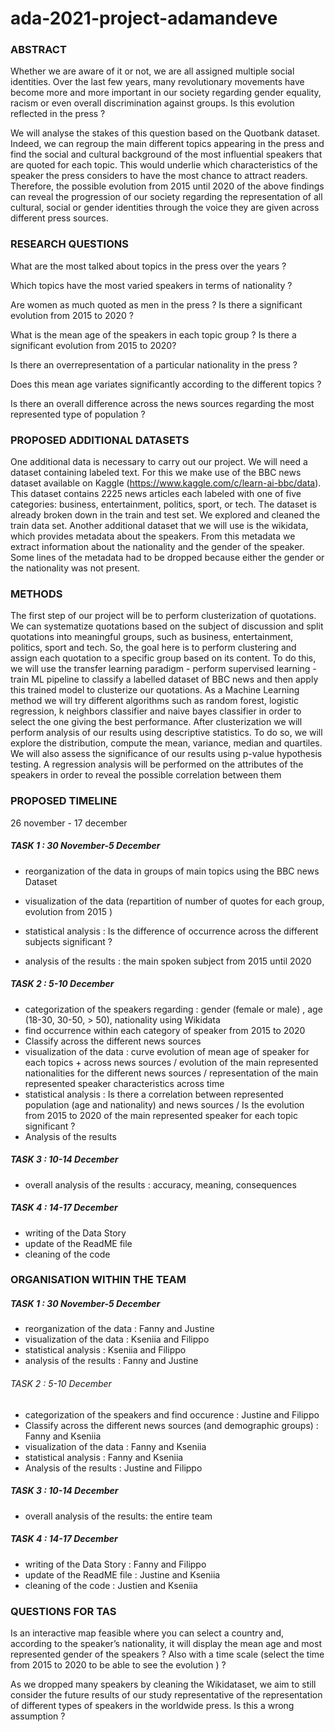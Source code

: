 # ada-2021-project-adamandeve


### ABSTRACT 

Whether we are aware of it or not, we are all assigned multiple social identities. Over the last few years, many revolutionary movements have become more and more important in our society regarding gender equality, racism or even overall discrimination against groups. Is this evolution reflected in the press ? 


We will analyse the stakes of this question based on the Quotbank dataset. Indeed, we can regroup the main different topics appearing in the press and find the social and cultural background of the most influential speakers that are quoted for each topic. This would underlie which characteristics of the speaker the press considers to have the most chance to attract readers. Therefore, the possible evolution from 2015 until 2020 of the above findings can reveal the progression of our society regarding the representation of all cultural, social or gender identities through the voice they are given across different press sources. 


### RESEARCH QUESTIONS 

What are the most talked about topics in the press  over the years  ? 


Which topics have the most varied speakers in terms of nationality ? 


Are women as much quoted as men in the press ? Is there a significant evolution  from 2015 to 2020 ? 


What is the mean age of the speakers in each topic group ? Is there a significant evolution from 2015 to 2020? 


Is there an overrepresentation of a particular nationality in the press ? 


Does this mean age variates significantly according to the different topics ? 


Is there an overall difference across the news sources regarding the most represented type of population ? 



### PROPOSED ADDITIONAL DATASETS 

One additional data is necessary to carry out our project. We will need a dataset containing labeled text. For this we make use of the BBC news dataset available on Kaggle (https://www.kaggle.com/c/learn-ai-bbc/data). This dataset contains 2225 news articles each labeled with one of five categories: business, entertainment, politics, sport, or tech. The dataset is already broken down in the train and test set. We explored and cleaned the train data set.
Another additional dataset that we will use is the wikidata, which provides metadata about the speakers. From this metadata we extract information about the nationality and the gender of the speaker. Some lines of the metadata had to be dropped because either the gender or the nationality was not present.

### METHODS

The first step of our project will be to perform clusterization of quotations. We can systematize quotations based on the subject of discussion and split quotations into meaningful groups, such as business, entertainment, politics, sport and tech. So, the goal here is to perform clustering and assign each quotation to a specific group based on its content. To do this, we will use the transfer learning paradigm - perform supervised learning - train ML pipeline to classify a labelled dataset of BBC news and then apply this trained model to clusterize our quotations. As a Machine Learning method we will try different algorithms such as random forest, logistic regression, k neighbors classifier and naive bayes classifier in order to select the one giving the best performance. 
After clusterization we will perform analysis of our results using descriptive statistics. To do so, we will explore the distribution, compute the mean, variance, median and quartiles. We will also assess the significance of our results using p-value hypothesis testing. A regression analysis will be performed on the attributes of the speakers in order to reveal the possible correlation between them



### PROPOSED TIMELINE 
26 november - 17 december 


##### TASK 1 : 30 November-5 December 

* reorganization of the data in groups of main topics using the BBC news Dataset

* visualization of the data (repartition of number of quotes for each group, evolution from 2015 )

 * statistical analysis : Is the difference of occurrence across the different subjects significant ?
 
 * analysis of the results :  the main spoken subject from 2015 until 2020 

##### TASK 2 : 5-10 December 

* categorization of the speakers regarding : gender (female or male) , age (18-30, 30-50, > 50), nationality using Wikidata 
* find occurrence within each category of speaker from 2015 to 2020  
* Classify across the different news sources 
* visualization of the data : curve evolution of mean age of speaker for each topics + across news sources / evolution of the main represented nationalities for the different news sources /  representation of the main represented speaker characteristics across time 
* statistical analysis : Is there a correlation between represented population (age and nationality) and news sources / Is the evolution from 2015 to 2020 of the main represented speaker for each topic significant ? 
* Analysis of the results 

##### TASK 3 : 10-14  December
 
* overall analysis of the results : accuracy, meaning, consequences

##### TASK 4 : 14-17 December 
* writing of the Data Story 
* update of the ReadME file 
* cleaning of the code 

 ### ORGANISATION WITHIN THE TEAM 

##### TASK 1 : 30 November-5 December 

* reorganization of the data :   Fanny and Justine 
* visualization of the data :  Kseniia and Filippo 
* statistical analysis :  Kseniia and Filippo 
* analysis of the results :  Fanny and Justine 


###### TASK 2 : 5-10 December  
* categorization of the speakers and find occurence : Justine and Filippo 
* Classify across the different news sources (and demographic groups) : Fanny and Kseniia 
* visualization of the data : Fanny and Kseniia 
* statistical analysis : Fanny and Kseniia 
* Analysis of the results :  Justine and Filippo 

##### TASK 3 : 10-14  December
 
* overall analysis of the results: the entire team 

##### TASK 4 : 14-17 December 

* writing of the Data Story  : Fanny and Filippo 
* update of the ReadME file :  Justine and Kseniia 
* cleaning of the code : Justien and Kseniia 





### QUESTIONS FOR TAS 

Is an interactive map feasible where you can select a country and, according to the speaker’s nationality, it will display the mean age and most represented gender of the speakers ? Also with a time scale (select the time from 2015 to 2020 to be able to see the evolution ) ? 


As we dropped many speakers by cleaning the Wikidataset, we aim to still consider the future results of our study representative of the representation of different types of speakers in the worldwide press. Is this a wrong assumption ?


